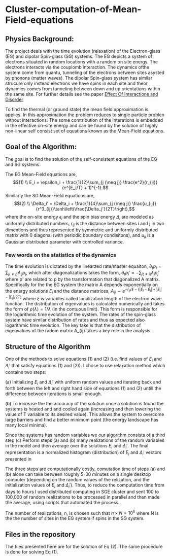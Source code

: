 # Cluster-computation-of-Mean-Field-equations
## Physics Background:
The project deals with the time evolution (relaxation) of the Electron-glass (EG) and dipolar Spin-glass (SG) systems. The EG depicts a system of electrons situated in random locations with a random on site energy. The electrons interacts via the couplomb interaction. The dynamics ofthe system come from quantu, tunneling of the electrons between sites asysted by phonons (matter waves). 
The dipolar Spin-glass system has similar strucure only instead electrons we have spins in each site and theor dynamics comes from tunneling between down and up orientations within the same site. For further details see the paper [Effect Of Interactions and Disorder](https://journals.aps.org/prb/abstract/10.1103/PhysRevB.95.144207)

To find the thermal (or ground state) the mean field approximation is applies. In this approximation the problem reduces to single particle problen without interactions. The some comtribution of the interations is embedded in the effective on-site energy and can be found by the solution of highly non-linear self consist set of equations known as the Mean-Field equations. 

## Goal of the Algorithm:
The goal is to find the solution of the self-consistent equations of the EG and SG systems.

The EG Mean-Field equations are, 
$$(1) \\ E_i = \epsilon_i + \frac{1}{2}\sum_{j (\neq j)} \frac{e^2}{r_{ij}}(e^{E_j/T} + 1)^{-1}.$$
Similarly the SG Mean-Field equations are,
$$(2) \\ \Delta_i' = \Delta_i + \frac{1}{4}\sum_{j (\neq j)} \frac{u_{ij}}{r^3_{ij}}\tanh\left(\frac{\Delta_j'}{2T}\right),$$
where the on-site energy $\epsilon_i$ and the spin bias energy $\Delta_i$ are modeled as uniformly distributed numbers, $r_{ij}$ is the distance between sites i and j in two dimentions and thus represented by symmetric and uniformly distributed matrix with 0 diagonal (with periodic boundary condisitons), and $u_{ij}$ is a Gaussian distributed parameter with controlled variance.

### Few words on the statistics of the dynamics
The time evolution is dictated by the linearzed rate/master equaiton, $\partial_t p_i = \sum_{j(\neq i)} A_{ij} p_j$, which after diagonalizations takes the form, $\partial_t p_i' = -\sum_{j(\neq i)} \lambda_j p_j'$ where p' are related to p by the transformation that diagonalized A matrix. Specifically for the the EG system the matrix A depends exponentially on the energy solutions $E_j$ and the distance matrices, $A_{ij} \sim e^{-r_{ij}/\xi - (|E_i-E_j| + |E_i| - |E_j|/ 2T)}$ where $\xi$ is variables called localization length of the electron wave function. The distribution of eigenvalues is calculated numerically and takes the form of $\rho(\lambda) = 1/\lambda$ (in the contuous limit). This form is responsible for the logarithmic time evolution of the system. The rates of the spin-glass system have similar distribution of rates and thus as expected also logarithmic time evolution. The key take is that the distribution of eigenvalues of the radom matrix A_{ij} takes a key role in the analysis.  

## Structure of the Algorithm
One of the methods to solve equations (1) and (2) (i.e. find values of $E_i$ and $\Delta_i'$ that satisfy equations (1) and (2)). I chose to use relaxation method which contains two steps:

(a) Initializing $E_i$ and $\Delta_i'$ with uniform random values and iterating back and forth between the left and right hand side of equations (1) and (2) untill the difference between iterations is small enough.

(b) To increase the the accuracy of the solution once a solution is found the systems is heated and and cooled again (increasing and then lowering the value of T variable to its desired value). This allows the system to overcome large barriers and find a better minimum point (the energy landscape has many local minima).

Since the systems has random variables we our algorithm consists of a third step 
(c) Perform steps (a) and (b) many realizations of the random variables in the model and then average over the solutions $E_i$ and $\Delta_i'$. The final representation is a normalized histogram (distribution) of $E_i$ and $\Delta_i'$ vectors presented in 

The three steps are computationally costly, comutation time of steps (a) and (b) alone can take between roughly 5-30 minutes on a single desktop computer (depending on the random values of the relization, and the initialization values of $E_i$ and $\Delta_i'$). Thus, to reduce the computation time from days to hours I used distributed computing in SGE cluster and sent 100 to 100,000 of random realizations to be processed in parallel and then made the average, using scripts that automated the process. 

The number of realizations, n, is chosen such that $n \times N = 10^6$ where N is the the number of sites in the EG system if spins in the SG system. 

## Files in the repository

The files presented here are for the solution of Eq (2). The same procedure is done for solving Eq (1).

